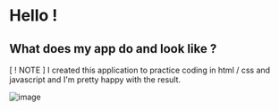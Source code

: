 # Hello ! 
## What does my app do and look like ?
[ ! NOTE ]
I created this application to practice coding in html / css and javascript and I'm pretty happy with the result.
 
![image](https://github.com/TISEPSE/Appli-Tel/assets/143852263/ab36df58-f850-483f-9267-6af7ceb93044)
